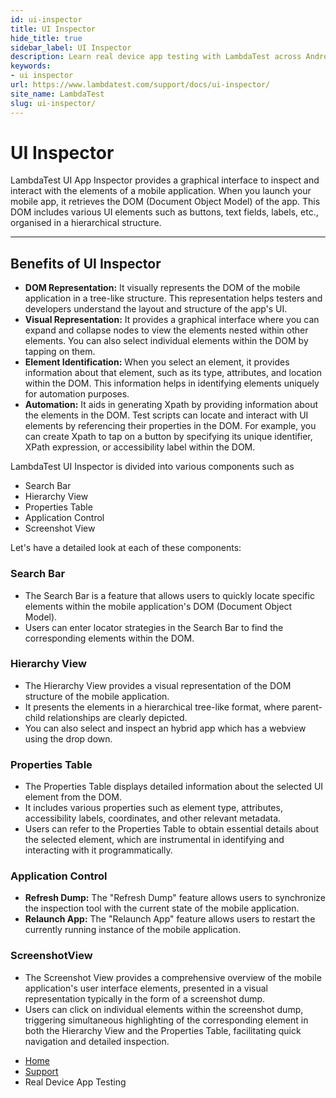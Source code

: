 ```yaml
---
id: ui-inspector
title: UI Inspector
hide_title: true
sidebar_label: UI Inspector
description: Learn real device app testing with LambdaTest across Android and iOS devices. Start testing effortlessly today!
keywords:
- ui inspector 
url: https://www.lambdatest.com/support/docs/ui-inspector/
site_name: LambdaTest
slug: ui-inspector/
---
```


<script type="application/ld+json"
      dangerouslySetInnerHTML={{ __html: JSON.stringify({
       "@context": "https://schema.org",
        "@type": "BreadcrumbList",
        "itemListElement": [{
          "@type": "ListItem",
          "position": 1,
          "name": "LambdaTest",
          "item": "https://www.lambdatest.com"
        },{
          "@type": "ListItem",
          "position": 2,
          "name": "Support",
          "item": "https://www.lambdatest.com/support/docs/"
        },{
          "@type": "ListItem",
          "position": 3,
          "name": "UI Inspector",
          "item": "https://www.lambdatest.com/support/docs/ui-inspector/"
        }]
      })
    }}
></script>

# UI Inspector

LambdaTest UI App Inspector provides a graphical interface to inspect and interact with the elements of a mobile application. When you launch your mobile app, it retrieves the DOM (Document Object Model) of the app. This DOM includes various UI elements such as buttons, text fields, labels, etc., organised in a hierarchical structure.

***

## Benefits of UI Inspector

- **DOM Representation:** It visually represents the DOM of the mobile application in a tree-like structure. This representation helps testers and developers understand the layout and structure of the app's UI.
- **Visual Representation:** It provides a graphical interface where you can expand and collapse nodes to view the elements nested within other elements. You can also select individual elements within the DOM by tapping on them.
- **Element Identification:** When you select an element, it provides information about that element, such as its type, attributes, and location within the DOM. This information helps in identifying elements uniquely for automation purposes.
- **Automation:** It aids in generating Xpath by providing information about the elements in the DOM. Test scripts can locate and interact with UI elements by referencing their properties in the DOM. For example, you can create Xpath to tap on a button by specifying its unique identifier, XPath expression, or accessibility label within the DOM.

LambdaTest UI Inspector is divided into various components such as 

- Search Bar
- Hierarchy View
- Properties Table
- Application Control
- Screenshot View

Let's have a detailed look at each of these components:

### Search Bar

- The Search Bar is a feature that allows users to quickly locate specific elements within the mobile application's DOM (Document Object Model).
- Users can enter locator strategies in the Search Bar to find the corresponding elements within the DOM.

### Hierarchy View

- The Hierarchy View provides a visual representation of the DOM structure of the mobile application.
- It presents the elements in a hierarchical tree-like format, where parent-child relationships are clearly depicted.
- You can also select and inspect an hybrid app which has a webview using the drop down.

### Properties Table

- The Properties Table displays detailed information about the selected UI element from the DOM.
- It includes various properties such as element type, attributes, accessibility labels, coordinates, and other relevant metadata.
- Users can refer to the Properties Table to obtain essential details about the selected element, which are instrumental in identifying and interacting with it programmatically.

### Application Control

- **Refresh Dump:** The "Refresh Dump" feature allows users to synchronize the inspection tool with the current state of the mobile application.
- **Relaunch App:** The "Relaunch App" feature allows users to restart the currently running instance of the mobile application.

### ScreenshotView

- The Screenshot View provides a comprehensive overview of the mobile application's user interface elements, presented in a visual representation typically in the form of a screenshot dump.
- Users can click on individual elements within the screenshot dump, triggering simultaneous highlighting of the corresponding element in both the Hierarchy View and the Properties Table, facilitating quick navigation and detailed inspection.



<nav aria-label="breadcrumbs">
  <ul className="breadcrumbs">
    <li className="breadcrumbs__item">
      <a className="breadcrumbs__link" href="https://www.lambdatest.com">
        Home
      </a>
    </li>
    <li className="breadcrumbs__item">
      <a className="breadcrumbs__link" target="_self" href="https://www.lambdatest.com/support/docs/">
        Support
      </a>
    </li>
    <li className="breadcrumbs__item breadcrumbs__item--active">
      <span className="breadcrumbs__link">
        Real Device App Testing
      </span>
    </li>
  </ul>
</nav>